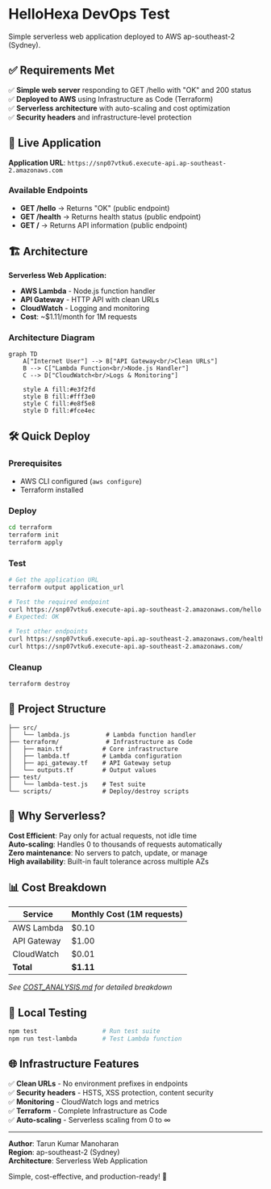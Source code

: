# HelloHexa DevOps Test

Simple serverless web application deployed to AWS ap-southeast-2 (Sydney).

## ✅ Requirements Met

✅ **Simple web server** responding to GET /hello with "OK" and 200 status  
✅ **Deployed to AWS** using Infrastructure as Code (Terraform)  
✅ **Serverless architecture** with auto-scaling and cost optimization  
✅ **Security headers** and infrastructure-level protection  

## 🚀 Live Application

**Application URL**: `https://snp07vtku6.execute-api.ap-southeast-2.amazonaws.com`

### Available Endpoints
- **GET /hello** → Returns "OK" (public endpoint)
- **GET /health** → Returns health status (public endpoint)  
- **GET /** → Returns API information (public endpoint)

## 🏗️ Architecture

**Serverless Web Application:**
- **AWS Lambda** - Node.js function handler
- **API Gateway** - HTTP API with clean URLs
- **CloudWatch** - Logging and monitoring
- **Cost**: ~$1.11/month for 1M requests

### Architecture Diagram

```mermaid
graph TD
    A["Internet User"] --> B["API Gateway<br/>Clean URLs"]
    B --> C["Lambda Function<br/>Node.js Handler"]
    C --> D["CloudWatch<br/>Logs & Monitoring"]
    
    style A fill:#e3f2fd
    style B fill:#fff3e0  
    style C fill:#e8f5e8
    style D fill:#fce4ec
```

## 🛠️ Quick Deploy

### Prerequisites
- AWS CLI configured (`aws configure`)
- Terraform installed

### Deploy
```bash
cd terraform
terraform init
terraform apply
```

### Test
```bash
# Get the application URL
terraform output application_url

# Test the required endpoint
curl https://snp07vtku6.execute-api.ap-southeast-2.amazonaws.com/hello
# Expected: OK

# Test other endpoints
curl https://snp07vtku6.execute-api.ap-southeast-2.amazonaws.com/health
curl https://snp07vtku6.execute-api.ap-southeast-2.amazonaws.com/
```

### Cleanup
```bash
terraform destroy
```

## 📁 Project Structure
```
├── src/
│   └── lambda.js          # Lambda function handler
├── terraform/             # Infrastructure as Code
│   ├── main.tf           # Core infrastructure
│   ├── lambda.tf         # Lambda configuration
│   ├── api_gateway.tf    # API Gateway setup
│   └── outputs.tf        # Output values
├── test/
│   └── lambda-test.js    # Test suite
└── scripts/              # Deploy/destroy scripts
```

## 🔧 Why Serverless?

**Cost Efficient**: Pay only for actual requests, not idle time  
**Auto-scaling**: Handles 0 to thousands of requests automatically  
**Zero maintenance**: No servers to patch, update, or manage  
**High availability**: Built-in fault tolerance across multiple AZs  

## 📊 Cost Breakdown

| Service | Monthly Cost (1M requests) |
|---------|---------------------------|
| AWS Lambda | $0.10 |
| API Gateway | $1.00 |
| CloudWatch | $0.01 |
| **Total** | **$1.11** |

*See [COST_ANALYSIS.md](COST_ANALYSIS.md) for detailed breakdown*

## 🧪 Local Testing
```bash
npm test                  # Run test suite
npm run test-lambda       # Test Lambda function
```

## 🌐 Infrastructure Features

✅ **Clean URLs** - No environment prefixes in endpoints  
✅ **Security headers** - HSTS, XSS protection, content security  
✅ **Monitoring** - CloudWatch logs and metrics  
✅ **Terraform** - Complete Infrastructure as Code  
✅ **Auto-scaling** - Serverless scaling from 0 to ∞  

---

**Author**: Tarun Kumar Manoharan  
**Region**: ap-southeast-2 (Sydney)  
**Architecture**: Serverless Web Application  

Simple, cost-effective, and production-ready! 🚀


